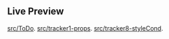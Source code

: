 ## Live Preview

[src/ToDo](https://react-tania-todo.netlify.app/).
[src/tracker1-props](react-traversy-props.netlify.app).
[src/tracker8-styleCond](https://react-traversy-conditional.netlify.app/).
